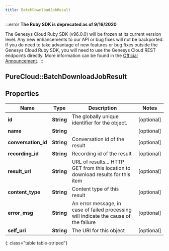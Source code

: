 ```yaml
---
title: BatchDownloadJobResult
---
```


:::error
**The Ruby SDK is deprecated as of 9/16/2020**

The Genesys Cloud Ruby SDK (v96.0.0) will be frozen at its current version level. Any new enhancements to our API or bug fixes will not be backported. If you do need to take advantage of new features or bug fixes outside the Genesys Cloud Ruby SDK, you will need to use the Genesys Cloud REST endpoints directly. More information can be found in the [Official Announcement](https://developer.mypurecloud.com/forum/t/announcement-genesys-cloud-ruby-sdk-end-of-life/8850).
:::


## PureCloud::BatchDownloadJobResult

## Properties

|Name | Type | Description | Notes|
|------------ | ------------- | ------------- | -------------|
| **id** | **String** | The globally unique identifier for the object. | [optional] |
| **name** | **String** |  | [optional] |
| **conversation_id** | **String** | Conversation id of the result | [optional] |
| **recording_id** | **String** | Recording id of the result | [optional] |
| **result_url** | **String** | URL of results... HTTP GET from this location to download results for this item | [optional] |
| **content_type** | **String** | Content type of this result | [optional] |
| **error_msg** | **String** | An error message, in case of failed processing will indicate the cause of the failure | [optional] |
| **self_uri** | **String** | The URI for this object | [optional] |
{: class="table table-striped"}


